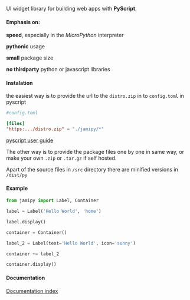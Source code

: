 
UI widget library for building web apps with **PyScript**.

#### Emphasis on:

**speed**, especially in the *MicroPython* interpreter

**pythonic** usage

**small** package size

**no thirdparty** python or javascript libraries


#### Instalation

the easiest way is to provide the url to the `distro.zip` in to `config.toml` in pyscript

```toml
#config.toml

[files]
"https:.../distro.zip" = "./jamipy/*"

```

[pyscript user guide](https://docs.pyscript.net/2025.3.1/user-guide/configuration/#files)

The other way is to provide the package files one by one in same way, or make your own `.zip` or `.tar.gz` if self hosted. 

Apart of the source files in `/src` directory there are minified versions in `/dist/py`

#### Example

```python
from jamipy import Label, Container

label = Label('Hello World', 'home')

label.display()

container = Container()

label_2 = Label(text='Hello World', icon='sunny')

container += label_2

container.display()
```


#### Documentation

[Documentation index](_jamipy_.md)